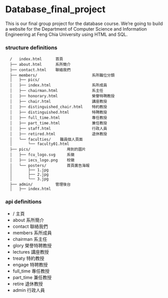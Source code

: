 # Database_final_project
This is our final group project for the database course. We’re going to build a website for the Department of Computer Science and Information Engineering at Feng Chia University using HTML and SQL.

### structure definitions
```
  /   index.html      首頁
  ├── about.html      系所簡介
  ├── contact.html    聯絡我們
  ├── members/                        系所職位分類
  │   ├── pics/
  │   ├── index.html                  系所成員
  │   ├── chairman.html               系主任
  │   ├── honorary.html               榮譽特聘教授
  │   ├── chair.html                  講座教授
  │   ├── distinguished_chair.html    特約教授
  │   ├── distinguished.html          特聘教授
  │   ├── full_time.html              專任教授
  │   ├── part_time.html              兼任教授
  │   ├── staff.html                  行政人員
  │   ├── retired.html                退休教授
  │   └── faculties/    職員個人頁面
  │       └── faculty01.html
  ├── pics/                用到的圖片
  │   ├── fcu_logo.svg     系徽
  │   ├── iecs_logo.png    校徽
  │   └── posters/         首頁廣告海報
  │       ├── 1.jpg
  │       ├── 2.jpg
  │       └── 3.jpg
  ├── admin/          管理後台
  │   ├── index.html
```

### api definitions
- / 主頁
- about 系所簡介
- contact 聯絡我們
- members 系所成員
- chairman 系主任
- glory 榮譽特聘教授
- lectures 講座教授
- treaty 特約教授
- engage 特聘教授
- full_time 專任教授
- part_time 兼任教授
- retire 退休教授
- admin 行政人員
